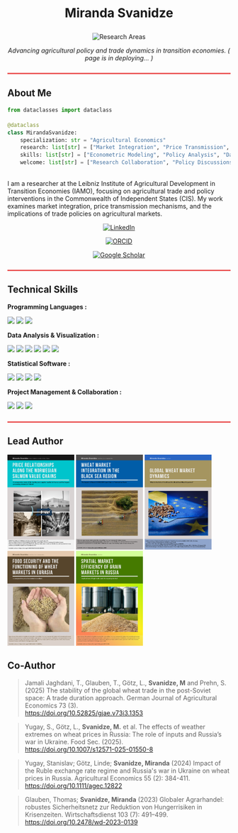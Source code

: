 # <p align="center"> Miranda Svanidze</p>
<p align="center">
    <img src="https://img.shields.io/badge/Research_Areas :-Agricultural%20Trade%20Policy%20%7C%20Market%20Integration%20%7C%20Price%20Transmission-ffffff?style=for-the-badge&logoColor=dbcea5" alt="Research Areas"/>
    </p>

<p align="center">
    <i>Advancing agricultural policy and trade dynamics in transition economies. ( page is in deploying... )</i>
</p>

<hr style="border: 1px solid #EB5454; background-color: #EB5454; margin: 25px 0;">

## About Me

```python
from dataclasses import dataclass

@dataclass
class MirandaSvanidze:
    specialization: str = "Agricultural Economics"
    research: list[str] = ["Market Integration", "Price Transmission", "Agricultural Trade Policy"]
    skills: list[str] = ["Econometric Modeling", "Policy Analysis", "Data Interpretation"]
    welcome: list[str] = ["Research Collaboration", "Policy Discussions", "Academic Networking"]
   
```
I am a researcher at the Leibniz Institute of Agricultural Development in Transition Economies (IAMO), focusing on agricultural trade and policy interventions in the Commonwealth of Independent States (CIS). My work examines market integration, price transmission mechanisms, and the implications of trade policies on agricultural markets.

<p align="center">
  <a href="https://www.linkedin.com/in/miranda-svanidze-3ab49978/" target="_blank">
    <img src="https://img.shields.io/badge/LinkedIn-Profile-211e1b?style=for-the-badge&logo=linkedin&logoColor=EB5454" alt="LinkedIn"/>
  </a>
</p>
<p align="center">
  <a href="https://orcid.org/0000-0002-7803-9488" target="_blank">
    <img src="https://img.shields.io/badge/ORCID-Research IDs-211e1b?style=for-the-badge&logo=orcid&logoColor=EB5454" alt="ORCID"/>
  </a>
</p>

<p align="center">
  <a href="https://scholar.google.com/citations?user=hMJVAxsAAAAJ&hl=en" target="_blank">
    <img src="https://img.shields.io/badge/Google_Scholar-Profile-211e1b?style=for-the-badge&logo=google-scholar&logoColor=EB5454" alt="Google Scholar"/>
  </a>
</p>

<hr style="border: 1px solid #EB5454; background-color: #EB5454; margin: 25px 0;">

## Technical Skills

<p align="left"><strong>Programming Languages :</strong></p>

<p align="left">
    <img src="https://img.shields.io/badge/Python-211e1b?style=for-the-badge&logo=python&logoColor=EB5454"/>
    <img src="https://img.shields.io/badge/R-211e1b?style=for-the-badge&logo=r&logoColor=EB5454"/>
    <img src="https://img.shields.io/badge/MATLAB-211e1b?style=for-the-badge&logo=matlab&logoColor=EB5454"/>
</p>

<p align="left"><strong>Data Analysis & Visualization :</strong></p>

<p align="left">
    <img src="https://img.shields.io/badge/Pandas-211e1b?style=for-the-badge&logo=pandas&logoColor=EB5454"/>
    <img src="https://img.shields.io/badge/NumPy-211e1b?style=for-the-badge&logo=numpy&logoColor=EB5454"/>
    <img src="https://img.shields.io/badge/Matplotlib-211e1b?style=for-the-badge&logo=matplotlib&logoColor=EB5454"/>
    <img src="https://img.shields.io/badge/Seaborn-211e1b?style=for-the-badge&logo=seaborn&logoColor=EB5454"/>
    <img src="https://img.shields.io/badge/Tableau-211e1b?style=for-the-badge&logo=tableau&logoColor=EB5454"/>
    <img src="https://img.shields.io/badge/PowerBI-211e1b?style=for-the-badge&logo=powerbi&logoColor=EB5454"/>
</p>

<p align="left"><strong>Statistical Software :</strong></p>

<p align="left">
    <img src="https://img.shields.io/badge/STATA-211e1b?style=for-the-badge&logo=stata&logoColor=EB5454"/>
    <img src="https://img.shields.io/badge/EViews-211e1b?style=for-the-badge&logo=eviews&logoColor=EB5454"/>
    <img src="https://img.shields.io/badge/SPSS-211e1b?style=for-the-badge&logo=ibm&logoColor=EB5454"/>
    <img src="https://img.shields.io/badge/SAS-211e1b?style=for-the-badge&logo=sas&logoColor=EB5454"/>
</p>

<p align="left"><strong>Project Management & Collaboration :</strong></p>

<p align="left">
    <img src="https://img.shields.io/badge/GitHub-211e1b?style=for-the-badge&logo=github&logoColor=EB5454"/>
     <img src="https://img.shields.io/badge/Teams-211e1b?style=for-the-badge&logo=teams&logoColor=EB5454"/>
      <img src="https://img.shields.io/badge/Slack-211e1b?style=for-the-badge&logo=slack&logoColor=EB5454"/>
</p>

<hr style="border: 1px solid #EB5454; background-color: #EB5454; margin: 25px 0;">

## Lead Author

<a href="https://github.com/miranidze/norwegian_salmon_value_chains"><img src="https://raw.githubusercontent.com/miranidze/miranidze/main/design/post1.png" width=30%></a>  <a href="https://github.com/miranidze/russia-wheat-ban-market-integration"><img src="https://raw.githubusercontent.com/miranidze/miranidze/main/design/post22.png" width=30%></a> <a href="https://github.com/miranidze/eu-blacksea-wheat"><img src="https://raw.githubusercontent.com/miranidze/miranidze/main/design/poster3.png" width=30%></a><a href="https://github.com/miranidze/wheat-market-eurasia"><img src="https://raw.githubusercontent.com/miranidze/miranidze/main/design/poster4.png" width=30%></a> <a href="https://github.com/miranidze/grain-market-efficiency-russia"><img src="https://raw.githubusercontent.com/miranidze/miranidze/main/design/poster5.png" width=30%></a>

## Co-Author

>Jamali Jaghdani, T., Glauben, T., Götz, L., **Svanidze, M** and Prehn, S. (2025) The stability of the global wheat trade in the post-Soviet space: A trade duration approach. German Journal of Agricultural Economics 73 (3).<br>https://doi.org/10.52825/gjae.v73i3.1353

>Yugay, S., Götz, L., **Svanidze, M.** et al. The effects of weather extremes on wheat prices in Russia: The role of inputs and Russia’s war in Ukraine. Food Sec. (2025).<br>https://doi.org/10.1007/s12571-025-01550-8

> Yugay, Stanislav; Götz, Linde; **Svanidze, Miranda** (2024) Impact of the Ruble exchange rate regime and Russia's war in Ukraine on wheat prices in Russia. Agricultural Economics 55 (2): 384-411.<br>https://doi.org/10.1111/agec.12822

>Glauben, Thomas; **Svanidze, Miranda** (2023) Globaler Agrarhandel: robustes Sicherheitsnetz zur Reduktion von Hungerrisiken in Krisenzeiten. Wirtschaftsdienst 103 (7): 491–499.<br>
https://doi.org/10.2478/wd-2023-0139

>
